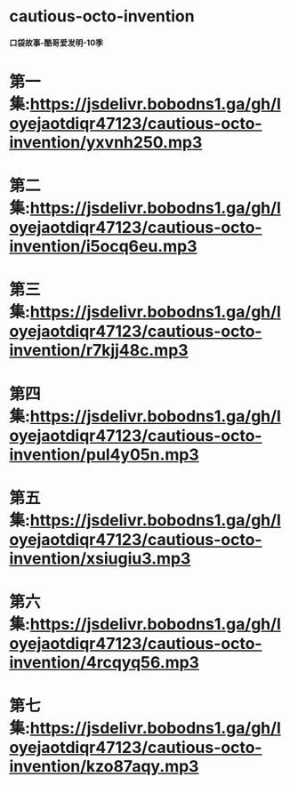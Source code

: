 # cautious-octo-invention
 #### 口袋故事-酷哥爱发明-10季
 # 第一集:https://jsdelivr.bobodns1.ga/gh/loyejaotdiqr47123/cautious-octo-invention/yxvnh250.mp3
 # 第二集:https://jsdelivr.bobodns1.ga/gh/loyejaotdiqr47123/cautious-octo-invention/i5ocq6eu.mp3
 # 第三集:https://jsdelivr.bobodns1.ga/gh/loyejaotdiqr47123/cautious-octo-invention/r7kjj48c.mp3
 # 第四集:https://jsdelivr.bobodns1.ga/gh/loyejaotdiqr47123/cautious-octo-invention/pul4y05n.mp3
 # 第五集:https://jsdelivr.bobodns1.ga/gh/loyejaotdiqr47123/cautious-octo-invention/xsiugiu3.mp3
 # 第六集:https://jsdelivr.bobodns1.ga/gh/loyejaotdiqr47123/cautious-octo-invention/4rcqyq56.mp3
 # 第七集:https://jsdelivr.bobodns1.ga/gh/loyejaotdiqr47123/cautious-octo-invention/kzo87aqy.mp3
